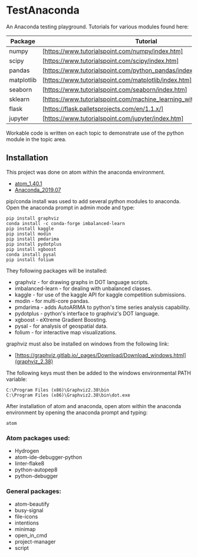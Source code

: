 # TestAnaconda

An Anaconda testing playground. Tutorials for various modules found here:

| Package | Tutorial |
| ------ | ------ |
| numpy | [https://www.tutorialspoint.com/numpy/index.htm] |
| scipy | [https://www.tutorialspoint.com/scipy/index.htm] |
| pandas | [https://www.tutorialspoint.com/python_pandas/index.htm] |
| matplotlib | [https://www.tutorialspoint.com/matplotlib/index.htm] |
| seaborn | [https://www.tutorialspoint.com/seaborn/index.htm] |
| sklearn | [https://www.tutorialspoint.com/machine_learning_with_python/index.htm] |
| flask | [https://flask.palletsprojects.com/en/1.1.x/] |
| jupyter | [https://www.tutorialspoint.com/jupyter/index.htm] |

Workable code is written on each topic to demonstrate use of the python module in the topic area.

## Installation

This project was done on atom within the anaconda environment.

* [atom_1.40.1](https://atom.io/)
* [Anaconda_2019.07](https://www.anaconda.com/distribution/#download-section)

pip/conda install was used to add several python modules to anaconda. Open the anaconda prompt in admin mode and type:

```
pip install graphviz
conda install -c conda-forge imbalanced-learn
pip install kaggle
pip install modin
pip install pmdarima
pip install pydotplus
pip install xgboost
conda install pysal
pip install folium
```

They following packages will be installed:

* graphviz - for drawing graphs in DOT language scripts.
* imbalanced-learn - for dealing with unbalanced classes.
* kaggle - for use of the kaggle API for kaggle competition submissions.
* modin - for multi-core pandas.
* pmdarima - adds AutoARIMA to python's time series analysis capability.
* pydotplus - python's interface to graphviz's DOT language.
* xgboost - eXtreme Gradient Boosting.
* pysal - for analysis of geospatial data.
* folium - for interactive map visualizations.

graphviz must also be installed on windows from the following link:

* [https://graphviz.gitlab.io/_pages/Download/Download_windows.html](graphviz_2.38)

The following keys must then be added to the windows environmental PATH variable:

```
C:\Program Files (x86)\Graphviz2.38\bin
C:\Program Files (x86)\Graphviz2.38\bin\dot.exe
```

After installation of atom and anaconda, open atom within the anaconda environment by opening the anaconda prompt and typing:

```
atom
```

### Atom packages used:

* Hydrogen
* atom-ide-debugger-python
* linter-flake8
* python-autopep8
* python-debugger

### General packages:

* atom-beautify
* busy-signal
* file-icons
* intentions
* minimap
* open_in_cmd
* project-manager
* script
